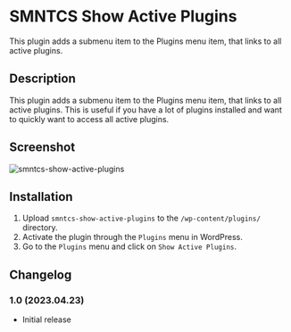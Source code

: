 # SMNTCS Show Active Plugins

This plugin adds a submenu item to the Plugins menu item, that links to all active plugins.

## Description

This plugin adds a submenu item to the Plugins menu item, that links to all active plugins. This is useful if you have a lot of plugins installed and want to quickly want to access all active plugins.

## Screenshot

![smntcs-show-active-plugins](https://user-images.githubusercontent.com/3323310/233825424-f20e04ff-ff66-4675-9f1d-4ae606d69396.png)

<!-- ## Plugin page

You can find the plugin on https://wordpress.org/plugins/smntcs-show-active-plugins/. -->

## Installation

1. Upload `smntcs-show-active-plugins` to the `/wp-content/plugins/` directory.
2. Activate the plugin through the `Plugins` menu in WordPress.
3. Go to the `Plugins` menu and click on `Show Active Plugins`.

## Changelog

### 1.0 (2023.04.23)

-   Initial release
